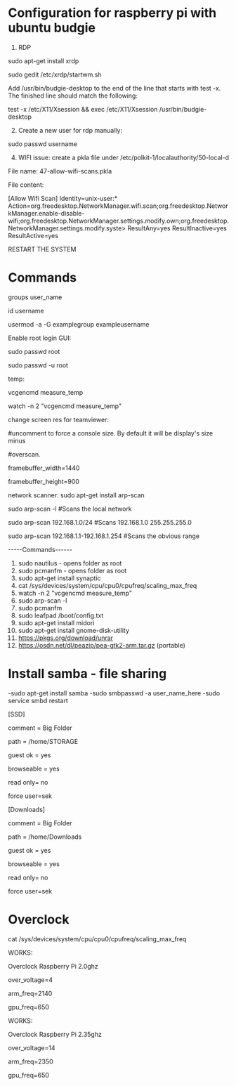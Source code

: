 # Configuration for raspberry pi with ubuntu budgie 
1. RDP

sudo apt-get install xrdp

sudo gedit /etc/xrdp/startwm.sh

Add /usr/bin/budgie-desktop to the end of the line that starts with test -x. The finished line should match the following:

test -x /etc/X11/Xsession && exec /etc/X11/Xsession /usr/bin/budgie-desktop

2. Create a new user for rdp manually:

sudo passwd username

4. WIFI issue: create a pkla file under /etc/polkit-1/localauthority/50-local-d

File name: 47-allow-wifi-scans.pkla

File content:

[Allow Wifi Scan]
Identity=unix-user:*
Action=org.freedesktop.NetworkManager.wifi.scan;org.freedesktop.NetworkManager.enable-disable-wifi;org.freedesktop.NetworkManager.settings.modify.own;org.freedesktop.NetworkManager.settings.modify.syste>
ResultAny=yes
ResultInactive=yes
ResultActive=yes

RESTART THE SYSTEM

# Commands

groups user_name

id username

usermod -a -G examplegroup exampleusername

Enable root login GUI:

sudo passwd root

sudo passwd -u root

temp:

vcgencmd measure_temp

watch -n 2 "vcgencmd measure_temp"

change screen res for teamviewer:

#uncomment to force a console size. By default it will be display's size minus

#overscan.

framebuffer_width=1440

framebuffer_height=900

network scanner:
sudo apt-get install arp-scan

sudo arp-scan -l #Scans the local network

sudo arp-scan 192.168.1.0/24 #Scans 192.168.1.0 255.255.255.0

sudo arp-scan 192.168.1.1-192.168.1.254 #Scans the obvious range

-----Commands------

1. sudo nautilus - opens folder as root
2. sudo pcmanfm - opens folder as root
3. sudo apt-get install synaptic
4. cat /sys/devices/system/cpu/cpu0/cpufreq/scaling_max_freq
5. watch -n 2 "vcgencmd measure_temp"
6. sudo arp-scan -l
7. sudo pcmanfm
8. sudo leafpad /boot/config.txt
9. sudo apt-get install midori
10. sudo apt-get install gnome-disk-utility
11. https://pkgs.org/download/unrar
12. https://osdn.net/dl/peazip/pea-gtk2-arm.tar.gz (portable)

# Install samba - file sharing
-sudo apt-get install samba
-sudo smbpasswd -a user_name_here
-sudo service smbd restart

[SSD]

comment = Big Folder

path = /home/STORAGE

guest ok = yes

browseable = yes

read only= no

force user=sek

[Downloads]

comment = Big Folder

path = /home/Downloads

guest ok = yes

browseable = yes

read only= no

force user=sek

# Overclock

cat /sys/devices/system/cpu/cpu0/cpufreq/scaling_max_freq

WORKS:

Overclock Raspberry Pi 2.0ghz

over_voltage=4

arm_freq=2140

gpu_freq=650

WORKS:

Overclock Raspberry Pi 2.35ghz

over_voltage=14

arm_freq=2350

gpu_freq=650
